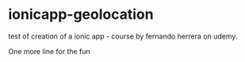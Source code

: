 # ionicapp-geolocation
test of creation of a ionic app - course by fernando herrera on udemy.

One more line for the fun
